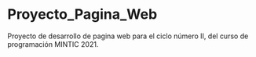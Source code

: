 # Proyecto_Pagina_Web
Proyecto de desarrollo de pagina web para el ciclo número II, del curso de programación MINTIC 2021. 
